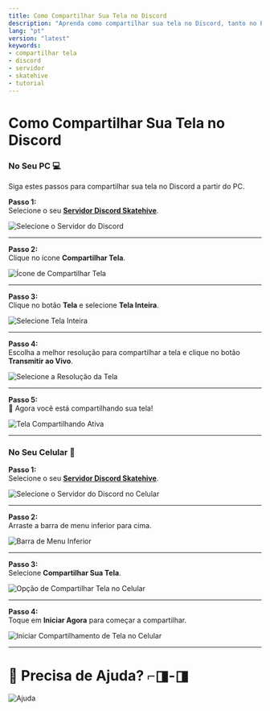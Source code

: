 ```yaml
---
title: Como Compartilhar Sua Tela no Discord 
description: "Aprenda como compartilhar sua tela no Discord, tanto no PC quanto no celular, com o servidor Skatehive."
lang: "pt"
version: "latest"
keywords: 
- compartilhar tela 
- discord
- servidor
- skatehive 
- tutorial
---
```

# Como Compartilhar Sua Tela no Discord

### **No Seu PC** 💻  
Siga estes passos para compartilhar sua tela no Discord a partir do PC.  

**Passo 1:**  
Selecione o seu <a href="https://discord.gg/R4s2ykDN" class="button-link" target="_blank">**Servidor Discord Skatehive**</a>.  

![Selecione o Servidor do Discord](https://hackmd.io/_uploads/SkscTAFLA.png)

---

**Passo 2:**  
Clique no ícone **Compartilhar Tela**.  

![Ícone de Compartilhar Tela](https://hackmd.io/_uploads/rkgRRRY8R.png)

---

**Passo 3:**  
Clique no botão **Tela** e selecione **Tela Inteira**.  

![Selecione Tela Inteira](https://hackmd.io/_uploads/BJ40ek58A.png)

---

**Passo 4:**  
Escolha a melhor resolução para compartilhar a tela e clique no botão **Transmitir ao Vivo**.  

![Selecione a Resolução da Tela](https://hackmd.io/_uploads/Sku6fk5UR.png)

---

**Passo 5:**  
🎉 Agora você está compartilhando sua tela!  

![Tela Compartilhando Ativa](https://hackmd.io/_uploads/H1XcXyc8A.png)

---

### **No Seu Celular** 📱  

**Passo 1:**  
Selecione o seu <a href="https://discord.gg/R4s2ykDN" class="button-link" target="_blank">**Servidor Discord Skatehive**</a>.  

![Selecione o Servidor do Discord no Celular](https://hackmd.io/_uploads/SJjhGQ9UC.jpg)

---

**Passo 2:**  
Arraste a barra de menu inferior para cima.  

![Barra de Menu Inferior](https://hackmd.io/_uploads/HkHtmX58C.jpg)

---

**Passo 3:**  
Selecione **Compartilhar Sua Tela**.  

![Opção de Compartilhar Tela no Celular](https://hackmd.io/_uploads/H1kWHQqLA.jpg)

---

**Passo 4:**  
Toque em **Iniciar Agora** para começar a compartilhar.  

![Iniciar Compartilhamento de Tela no Celular](https://hackmd.io/_uploads/ryWj8QqU0.jpg)

---

# 🎉 Precisa de Ajuda? ⌐◨-◨  

![Ajuda](https://hackmd.io/_uploads/r1uA0QcI0.gif)
